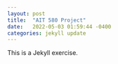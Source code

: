 ```yaml
---
layout: post
title:  "AIT 580 Project"
date:   2022-05-03 01:59:44 -0400
categories: jekyll update
---
```

This is a Jekyll exercise.
